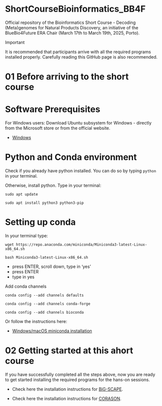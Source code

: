 # ShortCourseBioinformatics_BB4F
Official repository of the Bioinformatics Short Course - Decoding (Meta)genomes for Natural Products Discovery, an initiative of the BlueBio4Future ERA Chair (March 17th to March 19th, 2025, Porto). 


> [!IMPORTANT]
> It is recommended that participants arrive with all the required programs installed properly. Carefully reading this GitHub page is also recommended.

# 01 Before arriving to the short course
# Software Prerequisites

For Windows users:
Download Ubuntu subsystem for Windows - directly from the Microsoft store or from the official website.
+ [Windows](https://ubuntu.com/desktop/wsl)

#  Python and Conda environment

Check if you already have python installed. You  can do so by typing `python` in your terminal.

Otherwise, install python. Type in your terminal:
```
sudo apt update
```
```
sudo apt install python3 python3-pip
```

#  Setting up conda
In your terminal type:

```
wget https://repo.anaconda.com/miniconda/Miniconda3-latest-Linux-x86_64.sh
```
```
bash Miniconda3-latest-Linux-x86_64.sh
```
+ press ENTER, scroll down, type in ‘yes’
+ press ENTER
+ type in yes

Add conda channels
```
conda config --add channels defaults
```
```
conda config --add channels conda-forge
```
```
conda config --add channels bioconda
```

Or follow the instructions here:
+ [Windows/macOS miniconda installation](https://www.anaconda.com/docs/getting-started/miniconda/install#macos-linux-installation)

# 02 Getting started at this ahort course

If you have successfully completed all the steps above, now you are ready to get started installing the required programs for the hans-on sessions.

 + Check here the installation instructions for [BiG-SCAPE](https://github.com/medema-group/BiG-SCAPE/wiki/01.-Installing-and-Running-BiG-SCAPE).

+ Check here the installation instructions for [CORASON](https://bigscape-corason.secondarymetabolites.org/installation/).

